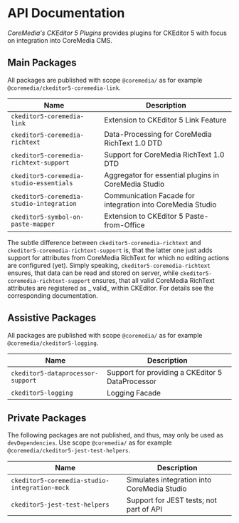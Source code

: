 # API Documentation

_CoreMedia's CKEditor 5 Plugins_ provides plugins for CKEditor 5 with focus on integration into CoreMedia CMS.

## Main Packages

All packages are published with scope `@coremedia/` as for example
`@coremedia/ckeditor5-coremedia-link`.

| Name                                     | Description                                                |
|------------------------------------------|------------------------------------------------------------|
| `ckeditor5-coremedia-link`               | Extension to CKEditor 5 Link Feature                       |
| `ckeditor5-coremedia-richtext`           | Data-Processing for CoreMedia RichText 1.0 DTD             |
| `ckeditor5-coremedia-richtext-support`   | Support for CoreMedia RichText 1.0 DTD                     |
| `ckeditor5-coremedia-studio-essentials`  | Aggregator for essential plugins in CoreMedia Studio       |
| `ckeditor5-coremedia-studio-integration` | Communication Facade for integration into CoreMedia Studio |
| `ckeditor5-symbol-on-paste-mapper`       | Extension to CKEditor 5 Paste-from-Office                  |

The subtle difference between `ckeditor5-coremedia-richtext` and
`ckeditor5-coremedia-richtext-support` is, that the latter one just adds support for attributes from CoreMedia RichText
for which no editing actions are configured
(yet). Simply speaking, `ckeditor5-coremedia-richtext` ensures, that data can be read and stored on server,
while `ckeditor5-coremedia-richtext-support` ensures, that all valid CoreMedia RichText attributes are registered as _
valid_ within CKEditor. For details see the corresponding documentation.

## Assistive Packages

All packages are published with scope `@coremedia/` as for example
`@coremedia/ckeditor5-logging`.

| Name                              | Description                                      |
|-----------------------------------|--------------------------------------------------|
| `ckeditor5-dataprocessor-support` | Support for providing a CKEditor 5 DataProcessor |
| `ckeditor5-logging`               | Logging Facade                                   |

## Private Packages

The following packages are not published, and thus, may only be used as
`devDependencies`. Use scope `@coremedia/` as for example
`@coremedia/ckeditor5-jest-test-helpers`.

| Name                                          | Description                                 |
|-----------------------------------------------|---------------------------------------------|
| `ckeditor5-coremedia-studio-integration-mock` | Simulates integration into CoreMedia Studio |
| `ckeditor5-jest-test-helpers`                 | Support for JEST tests; not part of API     |

